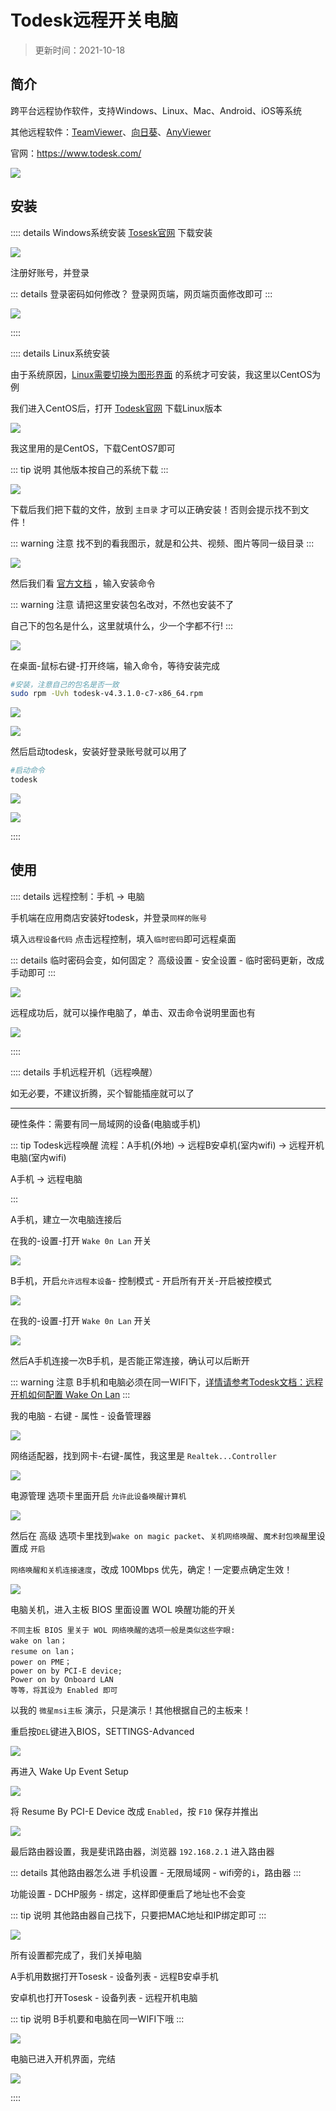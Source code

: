 # Todesk远程开关电脑

> 更新时间：2021-10-18


## 简介

跨平台远程协作软件，支持Windows、Linux、Mac、Android、iOS等系统

其他远程软件：[TeamViewer](https://www.teamviewer.cn/)、[向日葵](https://sunlogin.oray.com/)、[AnyViewer](https://www.anyviewer.cn/)

官网：https://www.todesk.com/

![](/todesk/todesk-01.png)






## 安装


:::: details Windows系统安装
[Tosesk官网](https://www.todesk.com/download.html) 下载安装

![](/todesk/todesk-02.png)


注册好账号，并登录

::: details 登录密码如何修改？
登录网页端，网页端页面修改即可
:::

![](/todesk/todesk-03.png)

::::








:::: details Linux系统安装


由于系统原因，[Linux需要切换为图形界面](../website/Centos.md) 的系统才可安装，我这里以CentOS为例

我们进入CentOS后，打开 [Todesk官网](https://www.todesk.com/download.html) 下载Linux版本

![](/todesk/todesk-19.png)


我这里用的是CentOS，下载CentOS7即可

::: tip 说明
其他版本按自己的系统下载
:::

![](/todesk/todesk-20.png)


下载后我们把下载的文件，放到 `主目录` 才可以正确安装！否则会提示找不到文件！

::: warning 注意
找不到的看我图示，就是和公共、视频、图片等同一级目录
:::

![](/todesk/todesk-21.png)


然后我们看 [官方文档](https://www.todesk.com/linux.html) ，输入安装命令

::: warning 注意
请把这里安装包名改对，不然也安装不了

自己下的包名是什么，这里就填什么，少一个字都不行!
:::

![](/todesk/todesk-22.png)

在桌面-鼠标右键-打开终端，输入命令，等待安装完成

```sh
#安装，注意自己的包名是否一致
sudo rpm -Uvh todesk-v4.3.1.0-c7-x86_64.rpm
```

![](/todesk/todesk-23.png)

![](/todesk/todesk-24.png)



然后启动todesk，安装好登录账号就可以用了

```sh
#启动命令
todesk
```
![](/todesk/todesk-25.png)

![](/todesk/todesk-26.png)


::::



## 使用

:::: details 远程控制：手机 → 电脑

手机端在应用商店安装好todesk，并登录`同样的账号`

填入`远程设备代码`  点击远程控制，填入`临时密码`即可远程桌面

::: details 临时密码会变，如何固定？
高级设置 - 安全设置 - 临时密码更新，改成手动即可
:::

![](/todesk/todesk-04.png)


远程成功后，就可以操作电脑了，单击、双击命令说明里面也有


![](/todesk/todesk-05.png)

::::




:::: details 手机远程开机（远程唤醒）

如无必要，不建议折腾，买个智能插座就可以了

---

硬性条件：需要有同一局域网的设备(电脑或手机)


::: tip Todesk远程唤醒
流程：A手机(外地) → 远程B安卓机(室内wifi) → 远程开机电脑(室内wifi)

A手机 → 远程电脑

:::



A手机，建立一次电脑连接后

在我的-设置-打开 `Wake 0n Lan` 开关

![](/todesk/todesk-06.png)



B手机，开启`允许远程本设备`- 控制模式 - 开启所有开关-开启被控模式


![](/todesk/todesk-07.png)

在我的-设置-打开 `Wake 0n Lan` 开关

![](/todesk/todesk-08.png)


然后A手机连接一次B手机，是否能正常连接，确认可以后断开

::: warning 注意
B手机和电脑必须在同一WIFI下，[详情请参考Todesk文档：远程开机如何配置 Wake On Lan](https://www.todesk.com/helpcenter/questions-86.html)
:::



我的电脑 - 右键 - 属性 - 设备管理器

![](/todesk/todesk-09.png)

网络适配器，找到网卡-右键-属性，我这里是 `Realtek...Controller`

![](/todesk/todesk-10.png)


电源管理 选项卡里面开启 `允许此设备唤醒计算机`

![](/todesk/todesk-11.png)



然后在 高级 选项卡里找到`wake on magic packet`、`关机网络唤醒`、`魔术封包唤醒`里设置成 `开启`

`网络唤醒和关机连接速度`，改成 100Mbps 优先，确定！一定要点确定生效！

![](/todesk/todesk-12.png)





电脑关机，进入主板 BIOS 里面设置 WOL 唤醒功能的开关

```
不同主板 BIOS 里关于 WOL 网络唤醒的选项一般是类似这些字眼:
wake on lan；
resume on lan；
power on PME；
power on by PCI-E device;
Power on by Onboard LAN
等等，将其设为 Enabled 即可
```

以我的 `微星msi主板` 演示，只是演示！其他根据自己的主板来！

重启按`DEL`键进入BIOS，SETTINGS-Advanced

![](/todesk/todesk-13.png)


再进入 Wake Up Event Setup

![](/todesk/todesk-14.png)


将 Resume By PCI-E Device 改成 `Enabled`，按 `F10` 保存并推出

![](/todesk/todesk-15.png)



最后路由器设置，我是斐讯路由器，浏览器 `192.168.2.1` 进入路由器

::: details 其他路由器怎么进
手机设置 - 无限局域网 - wifi旁的`i`，路由器
:::

功能设置 - DCHP服务 - 绑定，这样即便重启了地址也不会变

::: tip 说明
其他路由器自己找下，只要把MAC地址和IP绑定即可
:::

![](/todesk/todesk-16.png)



所有设置都完成了，我们关掉电脑

A手机用数据打开Tosesk - 设备列表 - 远程B安卓手机

安卓机也打开Tosesk - 设备列表 - 远程开机电脑

::: tip 说明
B手机要和电脑在同一WIFI下哦
:::

![](/todesk/todesk-17.png)

电脑已进入开机界面，完结

![](/todesk/todesk-18.png)

::::






